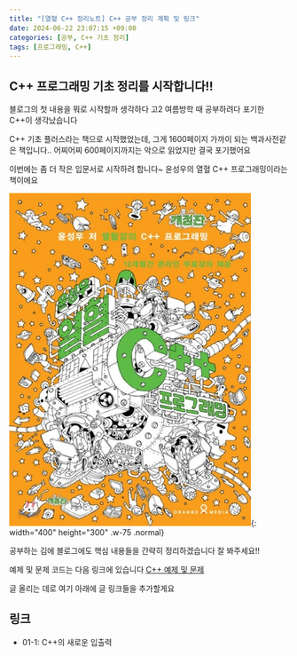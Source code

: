 ```yaml
---
title: "[열혈 C++ 정리노트] C++ 공부 정리 계획 및 링크"
date: 2024-06-22 23:07:15 +09:00
categories: [공부, C++ 기초 정리]
tags: [프로그래밍, C++]
---
```


## **C++ 프로그래밍 기초 정리를 시작합니다!!** 
블로그의 첫 내용을 뭐로 시작할까 생각하다 고2 여름방학 때 공부하려다 포기한 C++이 생각났습니다

C++ 기초 플러스라는 책으로 시작했었는데, 그게 1600페이지 가까이 되는 백과사전같은 책입니다.. 어찌어찌 600페이지까지는 악으로 읽었지만 결국 포기했어요

이번에는 좀 더 작은 입문서로 시작하려 합니다~ 윤성우의 열혈 C++ 프로그래밍이라는 책이에요

![윤성우의 열혈 C++ 프로그래밍](../assets/img/2024-06-20-C%2B%2B0%EB%B2%88%EC%A7%B8/pic_1719063136105.png){: width="400" height="300" .w-75 .normal}

공부하는 김에 블로그에도 핵심 내용들을 간략히 정리하겠습니다 잘 봐주세요!!

예제 및 문제 코드는 다음 링크에 있습니다
[C++ 예제 및 문제](https://github.com/woojeans1204/cpp-study-code)

글 올리는 데로 여기 아래에 글 링크들을 추가할게요

## **링크**
- 01-1: C++의 새로운 입출력